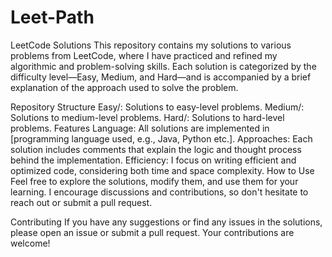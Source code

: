 # Leet-Path
LeetCode Solutions
This repository contains my solutions to various problems from LeetCode, where I have practiced and refined my algorithmic and problem-solving skills. Each solution is categorized by the difficulty level—Easy, Medium, and Hard—and is accompanied by a brief explanation of the approach used to solve the problem.

Repository Structure
Easy/: Solutions to easy-level problems.
Medium/: Solutions to medium-level problems.
Hard/: Solutions to hard-level problems.
Features
Language: All solutions are implemented in [programming language used, e.g., Java, Python etc.].
Approaches: Each solution includes comments that explain the logic and thought process behind the implementation.
Efficiency: I focus on writing efficient and optimized code, considering both time and space complexity.
How to Use
Feel free to explore the solutions, modify them, and use them for your learning. I encourage discussions and contributions, so don't hesitate to reach out or submit a pull request.

Contributing
If you have any suggestions or find any issues in the solutions, please open an issue or submit a pull request. Your contributions are welcome!
